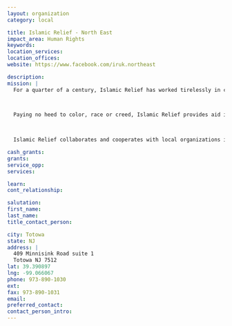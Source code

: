 ```yaml
---
layout: organization
category: local

title: Islamic Relief - North East
impact_area: Human Rights
keywords: 
location_services: 
location_offices: 
website: https://www.facebook.com/iruk.northeast

description: 
mission: |
  For a quarter of a century, Islamic Relief has worked tirelessly in countries around the world to alleviate poverty, suffering, hunger, and illiteracy.

  

  Paying no heed to color, race or creed, Islamic Relief provides aid in a compassionate and dignified manner based solely on the needs of the beneficiaries.

  

  Islamic Relief collaborates and cooperates with local organizations in order to best cater to our beneficiaries and to maintain cultural sensitivity to customs and traditions of the regions we serve.

cash_grants: 
grants: 
service_opp: 
services: 

learn: 
cont_relationship: 

salutation: 
first_name: 
last_name: 
title_contact_person: 

city: Totowa
state: NJ
address: |
  409 Minnisink Road suite 1  
  Totowa NJ 7512
lat: 39.390897
lng: -99.066067
phone: 973-890-1030
ext: 
fax: 973-890-1031
email: 
preferred_contact: 
contact_person_intro: 
---
```

